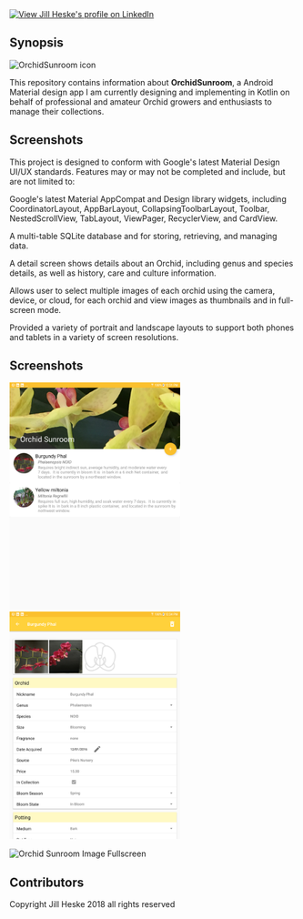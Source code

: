 <a href="https://www.linkedin.com/pub/jill-heske/13/836/635">
                <img src="https://static.licdn.com/scds/common/u/img/webpromo/btn_viewmy_160x33.png" width="160" height="33" border="0" alt="View Jill Heske's profile on LinkedIn"></a>


## Synopsis

 ![OrchidSunroom icon](https://github.com/jheske/orchid-sunroom/blob/master/app/src/main/res/mipmap-xhdpi/ic_launcher.png?raw=true)

 This repository contains information about **OrchidSunroom**, a Android Material design app I am currently designing and implementing in Kotlin on behalf of professional and amateur Orchid growers and enthusiasts to manage their collections.

## Screenshots

This project is designed to conform with Google's latest Material Design UI/UX standards. Features may or may not be completed and include, but are not limited to:

Google's latest Material AppCompat and Design library widgets, including CoordinatorLayout, AppBarLayout, CollapsingToolbarLayout, Toolbar, NestedScrollView, TabLayout, ViewPager, RecyclerView, and CardView.

A multi-table SQLite database and for storing, retrieving, and managing data.

A detail screen shows details about an Orchid, including genus and species details, as well as history, care and culture information.

Allows user to select multiple images of each orchid using the camera, device, or cloud, for each orchid and view images as thumbnails and in full-screen mode.

Provided a variety of portrait and landscape layouts to support both phones and tablets in a variety of screen resolutions.

## Screenshots

<img src="main_screen_portrait.png" alt="Orchid Sunroom Main Screen" width="300"> <img src="detail_screen_portrait.png" alt="Orchid Sunroom Detail Screen" width="300">

<img src="fullscreen_landscape.png" alt="Orchid Sunroom Image Fullscreen" width="600">

## Contributors

Copyright Jill Heske 2018 all rights reserved

